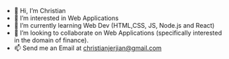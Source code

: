 - 👋 Hi, I’m Christian
- 👀 I’m interested in Web Applications 
- 🌱 I’m currently learning Web Dev (HTML,CSS, JS, Node.js and React) 
- 💞️ I’m looking to collaborate on Web Applications (specifically interested in the domain of finance).
- 📫 Send me an Email at christianjerjian@gmail.com

<!---
IAmQpac/IAmQpac is a ✨ special ✨ repository because its `README.md` (this file) appears on your GitHub profile.
You can click the Preview link to take a look at your changes.
--->
